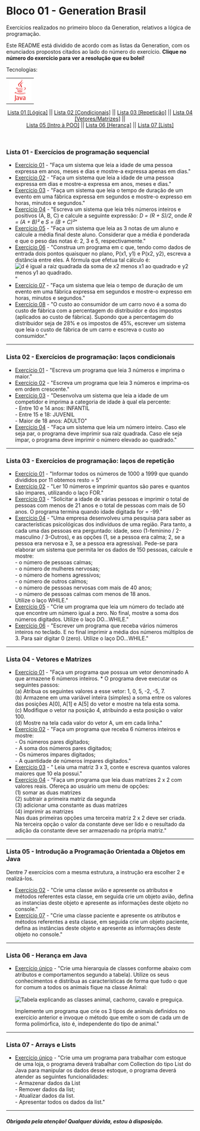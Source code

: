 <h1>Bloco 01 - Generation Brasil</h1>
<p>Exercícios realizados no primeiro bloco da Generation, relativos a lógica de programação.</p>
<p>Este README está dividido de acordo com as listas da Generation, com os enunciados propostos citados ao lado do
    número do exercício. <strong>Clique no número do exercício para ver a resolução que eu bolei!</strong></p>

<div align="left">
	<p>Tecnologias:</p>
	<table>
			<tr>
					<td><img width="60px"
									src="https://raw.githubusercontent.com/devicons/devicon/9f4f5cdb393299a81125eb5127929ea7bfe42889/icons/java/java-plain-wordmark.svg"
									alt="Java"></td>
			</tr>
	</table>
</div>
	
<div align="center">
	<p><a href="#lista01">Lista 01 [Lógica]</a> || <a href="#lista02">Lista 02 [Condicionais]</a> || <a href="#lista03">Lista 03 [Repetição]</a> || <a href="#lista04">Lista 04 [Vetores/Matrizes]</a> || <br> <a href="#lista05">Lista 05 [Intro à POO]</a> || <a href="#lista06">Lista 06 [Herança]</a> || <a href="#lista07">Lista 07 [Lists]</a></p>
</div>
<br>
<div>
    <h3 id="lista01">Lista 01 - Exercícios de programação sequencial</h3>
    <ul>
        <li>
            <a
                href="https://github.com/anaolisilva/Bloco01-Generation/blob/main/01-Java_ExerciciosSequenciais/Ex01.java">Exercício
                01</a> - "Faça um sistema que leia a idade de uma pessoa expressa em anos, meses e dias e mostre-a
            expressa apenas em dias."
        </li>
        <li>
            <a
                href="https://github.com/anaolisilva/Bloco01-Generation/blob/main/01-Java_ExerciciosSequenciais/Ex02.java">Exercício
                02</a> - "Faça um sistema que leia a idade de uma pessoa expressa em dias e mostre-a expressa em anos,
            meses e dias."
        </li>
        <li>
            <a
                href="https://github.com/anaolisilva/Bloco01-Generation/blob/main/01-Java_ExerciciosSequenciais/Ex03.java">Exercício
                03</a> - "Faça um sistema que leia o tempo de duração de um evento em uma fábrica expressa em segundos e
            mostre-o expresso em horas, minutos e segundos."
        </li>
        <li>
            <a
                href="https://github.com/anaolisilva/Bloco01-Generation/blob/main/01-Java_ExerciciosSequenciais/Ex04.java">Exercício
                04</a> - "Escreva um sistema que leia três números inteiros e positivos (A, B, C) e calcule a seguinte
            expressão:
            <em>D = (R + S)/2</em>, onde <em>R = (A + B)²</em> e <em>S = (B + C)²</em>"
        </li>
        <li>
            <a
                href="https://github.com/anaolisilva/Bloco01-Generation/blob/main/01-Java_ExerciciosSequenciais/Ex05.java">Exercício
                05</a> - "Faça um sistema que leia as 3 notas de um aluno e calcule a média final deste aluno.
            Considerar que a média é ponderada e que o peso das notas é: 2, 3 e 5, respectivamente."
        </li>
        <li>
            <a
                href="https://github.com/anaolisilva/Bloco01-Generation/blob/main/01-Java_ExerciciosSequenciais/Ex06.java">Exercício
                06</a> - "Construa um programa em c que, tendo como dados de entrada dois pontos quaisquer no plano,
            P(x1, y1) e P(x2, y2), escreva a distância entre eles. A fórmula que efetua tal cálculo é:
            <img width="200px"
                src="http://1.bp.blogspot.com/-PQIs7TBdEag/T3PH5meSa2I/AAAAAAAAABI/myd8tKtGCj0/w1200-h630-p-k-no-nu/formula+distancia+entre+dois+pontos.jpg"
                alt="d é igual a raiz quadrada da soma de x2 menos x1 ao quadrado e y2 menos y1 ao quadrado.">"
        </li>
        <li>
            <a
                href="https://github.com/anaolisilva/Bloco01-Generation/blob/main/01-Java_ExerciciosSequenciais/Ex07.java">Exercício
                07</a> - "Faça um sistema que leia o tempo de duração de um evento em uma fábrica expressa em segundos e
            mostre-o expresso em horas, minutos e segundos."
        </li>
        <li>
            <a
                href="https://github.com/anaolisilva/Bloco01-Generation/blob/main/01-Java_ExerciciosSequenciais/Ex08.java">Exercício
                08</a> - "O custo ao consumidor de um carro novo é a soma do custo de fábrica com a percentagem do
            distribuidor e dos impostos (aplicados ao custo de fábrica). Supondo que a percentagem do distribuidor seja
            de 28% e os impostos de 45%, escrever um sistema que leia o custo de fábrica de um carro e escreva o custo
            ao consumidor."
        </li>     
    </ul>
</div>
<hr>
<div>
    <h3 id="lista02">Lista 02 - Exercícios de programação: laços condicionais</h3>
    <ul>
        <li>
            <a
                href="https://github.com/anaolisilva/Bloco01-Generation/blob/main/02-Java_Condicionais/src/lista02/Ex01.java">Exercício
                01</a> - "Escreva um programa que leia 3 números e imprima o maior."
        </li>
        <li>
            <a
                href="https://github.com/anaolisilva/Bloco01-Generation/blob/main/02-Java_Condicionais/src/lista02/Ex02.java">Exercício
                02</a> - "Escreva um programa que leia 3 números e imprima-os em ordem crescente."
        </li>
        <li>
            <a
                href="https://github.com/anaolisilva/Bloco01-Generation/blob/main/02-Java_Condicionais/src/lista02/Ex03.java">Exercício
                03</a> - "Desenvolva um sistema que leia a idade de um competidor e imprima a categoria de idade à qual ela percente: <br>
            - Entre 10 e 14 anos: INFANTIL <br>
            - Entre 15 e 18: JUVENIL<br>
            - Maior de 18 anos: ADULTO"
        </li>
        <li>
            <a
                href="https://github.com/anaolisilva/Bloco01-Generation/blob/main/02-Java_Condicionais/src/lista02/Ex04.java">Exercício
                04</a> - "Faça um sistema que leia um número inteiro. Caso ele seja par, o programa deve imprimir sua raiz quadrada. Caso ele seja ímpar, o programa deve imprimir o número elevado ao quadrado."
        </li>
    </ul>
</div>
<hr>			
<div>
    <h3 id="lista03">Lista 03 - Exercícios de programação: laços de repetição</h3>
    <ul>
        <li>
            <a
                href="https://github.com/anaolisilva/Bloco01-Generation/blob/main/03-Java_LacosRepeticao/src/lista03_LacosRepeticao/Ex01.java">Exercício 01</a> - "Informar todos os números de 1000 a 1999 que quando divididos por 11 obtemos resto = 5"
        </li>
        <li>
            <a
                href="https://github.com/anaolisilva/Bloco01-Generation/blob/main/03-Java_LacosRepeticao/src/lista03_LacosRepeticao/Ex02. java">Exercício 02</a> - "Ler 10 números e imprimir quantos são pares e quantos são ímpares, utilizando o laço FOR."
        </li>
        <li>
            <a
                href="https://github.com/anaolisilva/Bloco01-Generation/blob/main/03-Java_LacosRepeticao/src/lista03_LacosRepeticao/Ex03.java">Exercício 03</a> - "Solicitar a idade de várias pessoas e imprimir o total de pessoas com menos de 21 anos e o total de pessoas com mais de 50 anos. O programa termina quando idade digitada for = -99."
        </li>
        <li>
            <a
                href="https://github.com/anaolisilva/Bloco01-Generation/blob/main/03-Java_LacosRepeticao/src/lista03_LacosRepeticao/Ex04.java">Exercício 04</a> - "Uma empresa desenvolveu uma pesquisa para saber as características psicológicas dos indivíduos de uma região. Para tanto, a cada uma das pessoas era perguntado:  idade, sexo (1-feminino / 2-masculino / 3-Outros), e as opções (1, se a pessoa era calma; 2, se a pessoa era nervosa e 3, se a pessoa era agressiva). Pede-se para elaborar um sistema que permita ler os dados de 150 pessoas, calcule e mostre: <br>
                - o número de pessoas calmas; <br>
                - o número de mulheres nervosas; <br>
                - o número de homens agressivos; <br>
                - o número de outros calmos; <br>
                - o número de pessoas nervosas com mais de 40 anos; <br>
                - o número de pessoas calmas com menos de 18 anos. <br>
                Utilize o laço WHILE."
        </li>
        <li>
            <a
                href="https://github.com/anaolisilva/Bloco01-Generation/blob/main/03-Java_LacosRepeticao/src/lista03_LacosRepeticao/Ex05.java">Exercício 05</a> - "Crie um programa que leia um número do teclado até que encontre um número igual a zero. No final, mostre a soma dos números digitados. Utilize o laço DO...WHILE."
        </li>
        <li>
            <a
                href="https://github.com/anaolisilva/Bloco01-Generation/blob/main/03-Java_LacosRepeticao/src/lista03_LacosRepeticao/Ex06.java">Exercício 06</a> - "Escrever um programa que receba vários números inteiros no teclado. E no final imprimir a média dos números múltiplos de 3. Para sair digitar 0 (zero). Utilize o laço DO...WHILE."
        </li>
    </ul>
</div>
<hr>			
<div>
    <h3 id="lista04">Lista 04 - Vetores e Matrizes</h3>
    <ul>
        <li>
            <a
                href="https://github.com/anaolisilva/Bloco01-Generation/blob/main/04-Java_VetoresMatrizes/src/lista04Matrizes/Ex01.java">Exercício 01</a> - "Faça um programa que possua um vetor denominado A que armazene 6 números inteiros. 
                *  O programa deve executar os seguintes passos:<br> 
               (a) Atribua os seguintes valores a esse vetor: 1, 0, 5, -2, -5, 7. <br>
               (b) Armazene em uma variável inteira (simples) a soma entre os valores das posições A[0], A[1] e A[5] do vetor e mostre na tela esta soma. <br>
               (c) Modifique o vetor na posição 4, atribuindo a esta posição o valor 100. <br>
               (d) Mostre na tela cada valor do vetor A, um em cada linha."
        </li>
        <li>
            <a
                href="https://github.com/anaolisilva/Bloco01-Generation/blob/main/04-Java_VetoresMatrizes/src/lista04Matrizes/Ex02.java">Exercício 02</a> - "Faça um programa que receba 6 números inteiros e mostre: <br>
                - Os números pares digitados; <br>  
                - A soma dos números pares digitados; <br>
                - Os números ímpares digitados; <br>
                - A quantidade de números ímpares digitados."
        </li>
        <li>
            <a
                href="https://github.com/anaolisilva/Bloco01-Generation/blob/main/04-Java_VetoresMatrizes/src/lista04Matrizes/Ex03.java">Exercício 03</a> - " Leia uma matriz 3 x 3, conte e escreva quantos valores maiores que 10 ela possui."
        </li>
        <li>
            <a
                href="https://github.com/anaolisilva/Bloco01-Generation/blob/main/04-Java_VetoresMatrizes/src/lista04Matrizes/Ex04.java">Exercício 04</a> - "Faça um programa que leia duas matrizes 2 x 2 com valores reais. Ofereça ao usuário um menu de opções:<br>
                (1) somar as duas matrizes <br>
                (2) subtrair a primeira matriz da segunda <br>
                (3) adicionar uma constante as duas matrizes <br>
                (4) imprimir as matrizes <br>
                Nas duas primeiras opções uma terceira matriz 2 x 2 deve ser criada. Na terceira opção o valor da constante deve ser lido e o resultado da adição da constante deve ser armazenado na própria matriz."
        </li>
    </ul>
</div>
<hr>			
<div>
    <h3 id="lista05">Lista 05 - Introdução a Programação Orientada a Objetos em Java</h3>
    <p>Dentre 7 exercícios com a mesma estrutura, a instrução era escolher 2 e realizá-los.</p>
    <ul>
        <li>
            <a
                href="https://github.com/anaolisilva/Bloco01-Generation/tree/main/05-Java_IntroAPOO/src/ex02Aviao">Exercício 02</a> - "Crie uma classe avião e apresente os atributos e métodos referentes esta classe, em seguida crie um objeto avião, defina as instancias deste objeto e apresente as informações deste objeto no console."
        </li>
        <li>
            <a
                href="https://github.com/anaolisilva/Bloco01-Generation/tree/main/05-Java_IntroAPOO/src/ex07ContaBancaria">Exercício 07</a> - "Crie uma classe paciente e apresente os atributos e métodos referentes  a esta classe, em seguida crie um objeto paciente, defina as instâncias deste objeto e apresente as informações deste objeto no console."
        </li>
    </ul>
</div>
<hr>			
<div>
    <h3 id="lista06">Lista 06 - Herança em Java</h3>
    <ul>
        <li>
            <p> <a
                href="https://github.com/anaolisilva/Bloco01-Generation/tree/main/06-Java_Heranca/src/lista06/exercicio01">Exercício único</a> - "Crie uma hierarquia de classes conforme abaixo com atributos e comportamentos segundo a tabela). Utilize os seus conhecimentos e distribua as características de forma que tudo o que for comum a todos os animais fique na classe Animal: </p>
                <img align="center" width="500px" src="https://i.imgur.com/tzqtxz3.png" alt="Tabela explicando as classes animal, cachorro, cavalo e preguiça.">
                <br>   
                <p> Implemente um programa que crie os 3 tipos de animais definidos no exercício anterior e invoque o método que emite o som de cada um de forma polimórfica, isto é, independente do tipo de animal." </p> 
        </li>
    </ul>
</div>
<hr>			
<div>
    <h3 id="lista07">Lista 07 - Arrays e Lists</h3>
    <ul>
        <li>
            <a
                href="https://github.com/anaolisilva/Bloco01-Generation/tree/main/07-Java_Lists/src/estoque">Exercício único</a> - "Crie uma um programa para trabalhar com estoque de uma loja, o programa deverá trabalhar com Collection do tipo List do Java para manipular os dados desse estoque, o programa deverá atender as seguintes funcionalidades:<br>
                - Armazenar dados da List <br>
                - Remover dados da list; <br>
                - Atualizar dados da list. <br>
                - Apresentar todos os dados da list."
        </li>
    </ul>
</div>
<hr>
<h5>Obrigada pela atenção! Qualquer dúvida, estou à disposição.</h5>
